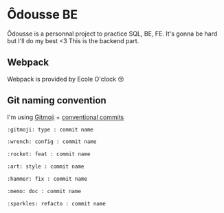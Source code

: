 # Ôdousse BE

Ôdousse is a personnal project to practice SQL, BE, FE. It's gonna be hard but I'll do my best <3
This is the backend part.

## Webpack

Webpack is provided by Ecole O'clock :kissing_closed_eyes:

## Git naming convention

I'm using [Gitmoji](https://gitmoji.dev/) + [conventional commits](https://www.conventionalcommits.org/)

```bash
:gitmoji: type : commit name
```

```bash
:wrench: config : commit name
```

```bash
:rocket: feat : commit name
```

```bash
:art: style : commit name
```

```bash
:hammer: fix : commit name
```

```bash
:memo: doc : commit name
```

```bash
:sparkles: refacto : commit name
```

